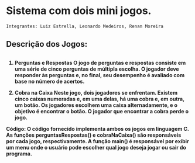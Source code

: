 # Sistema com dois mini jogos.
`Integrantes:
Luiz Estrella,
Leonardo Medeiros,
Renan Moreira
`

<h2>Descrição dos Jogos:<h2>
<h4>
 
1. Perguntas e Respostas
O jogo de perguntas e respostas consiste em uma série de cinco perguntas de múltipla escolha. O jogador deve responder às perguntas e, no final, seu desempenho é avaliado com base no número de acertos.

2. Cobra na Caixa
Neste jogo, dois jogadores se enfrentam. Existem cinco caixas numeradas e, em uma delas, há uma cobra e, em outra, um botão. Os jogadores escolhem uma caixa alternadamente, e o objetivo é encontrar o botão. O jogador que encontrar a cobra perde o jogo.

Código:
O código fornecido implementa ambos os jogos em linguagem C. As funções perguntasRespostas() e cobraNaCaixa() são responsáveis por cada jogo, respectivamente. A função main() é responsável por exibir um menu onde o usuário pode escolher qual jogo deseja jogar ou sair do programa.<h4>
